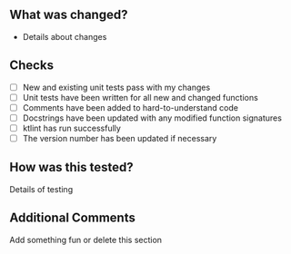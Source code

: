 ## What was changed?
* Details about changes

## Checks
* [ ] New and existing unit tests pass with my changes
* [ ] Unit tests have been written for all new and changed functions
* [ ] Comments have been added to hard-to-understand code
* [ ] Docstrings have been updated with any modified function signatures
* [ ] ktlint has run successfully
* [ ] The version number has been updated if necessary

## How was this tested?
Details of testing

## Additional Comments
Add something fun or delete this section
